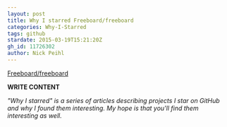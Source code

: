 ```yaml
---
layout: post
title: Why I starred Freeboard/freeboard
categories: Why-I-Starred
tags: github
stardate: 2015-03-19T15:21:20Z
gh_id: 11726302
author: Nick Peihl
---
```


[Freeboard/freeboard](star.repo.html_url)

**WRITE CONTENT**

*"Why I starred" is a series of articles describing projects I star on GitHub and why I found them interesting. My hope is that you'll find them interesting as well.*

